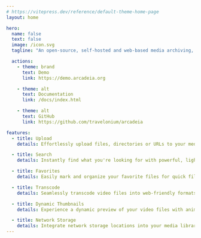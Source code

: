 ```yaml
---
# https://vitepress.dev/reference/default-theme-home-page
layout: home

hero:
  name: false
  text: false
  image: /icon.svg
  tagline: "An open-source, self-hosted and web-based media archiving, browsing, searching and management solution"

  actions:
    - theme: brand
      text: Demo
      link: https://demo.arcadeia.org

    - theme: alt
      text: Documentation
      link: /docs/index.html

    - theme: alt
      text: GitHub
      link: https://github.com/travelonium/arcadeia

features:
  - title: Upload
    details: Effortlessly upload files, directories or URLs to your media library with simple drag-and-drop functionality.

  - title: Search
    details: Instantly find what you're looking for with powerful, lightning-fast search and advanced query options.

  - title: Favorites
    details: Easily mark and organize your favorite files for quick filtering and access whenever you need them.

  - title: Transcode
    details: Seamlessly transcode video files into web-friendly formats for smooth playback on the fly.

  - title: Dynamic Thumbnails
    details: Experience a dynamic preview of your video files with animated thumbnails showcasing key moments.

  - title: Network Storage
    details: Integrate network storage locations into your media library for seamless access and management.
---
```

